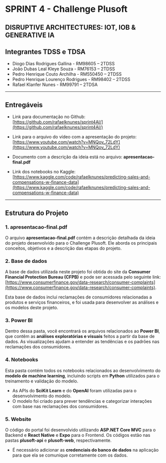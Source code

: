 # SPRINT 4 - Challenge Plusoft 

## DISRUPTIVE ARCHITECTURES: IOT, IOB & GENERATIVE IA

## Integrantes TDSS e TDSA

- Diogo Dias Rodrigues Gallina - RM98605 – 2TDSS
- João Dubas Leal Kleye Souza - RM76153 – 2TDSS
- Pedro Henrique Couto Archilha - RM550450 – 2TDSS
- Pedro Henrique Lourenço Rodrigues - RM98402 – 2TDSS
- Rafael Klanfer Nunes - RM99791 – 2TDSA

---

## Entregáveis

- Link para documentação no Github: [https://github.com/rafaelknunes/sprint4AI/](https://github.com/rafaelknunes/sprint4AI/)

- Link para o arquivo do vídeo com a apresentação do projeto: [https://www.youtube.com/watch?v=MNQov_72LdY](https://www.youtube.com/watch?v=MNQov_72LdY)

- Documento com a descrição da ideia está no arquivo: **apresentacao-final.pdf**

- Link dos notebooks no Kaggle: [https://www.kaggle.com/code/rafaelknunes/predicting-sales-and-compensations-w-finance-data](https://www.kaggle.com/code/rafaelknunes/predicting-sales-and-compensations-w-finance-data)

---

## Estrutura do Projeto

### 1. **apresentacao-final.pdf**

O arquivo **apresentacao-final.pdf** contém a descrição detalhada da ideia do projeto desenvolvido para o Challenge Plusoft. Ele aborda os principais conceitos, objetivos e a descrição das etapas do projeto.

### 2. **Base de dados**

A base de dados utilizada neste projeto foi obtida do site da **Consumer Financial Protection Bureau (CFPB)** e pode ser acessada pelo seguinte link:  
[https://www.consumerfinance.gov/data-research/consumer-complaints](https://www.consumerfinance.gov/data-research/consumer-complaints).

Esta base de dados inclui reclamações de consumidores relacionadas a produtos e serviços financeiros, e foi usada para desenvolver as análises e os modelos deste projeto.

### 3. **Power BI**

Dentro dessa pasta, você encontrará os arquivos relacionados ao **Power BI**, que contêm as **análises exploratórias e visuais** feitos a partir da base de dados. As visualizações ajudam a entender as tendências e os padrões nas reclamações dos consumidores.

### 4. **Notebooks**

Esta pasta contém todos os notebooks relacionados ao desenvolvimento do **modelo de machine learning**, incluindo scripts em **Python** utilizados para o treinamento e validação do modelo.

- As APIs do **SciKit Learn** e do **OpenAI** foram utilizadas para o desenvolvimento do modelo.
- O modelo foi criado para prever tendências e categorizar interações com base nas reclamações dos consumidores.

### 5. **Website**

O código do portal foi desenvolvido utilizando **ASP.NET Core MVC** para o Backend e **React Native** e **Expo** para o Frontend. Os códigos estão nas pastas **plusoft-api** e **plusoft-web**, respectivamente.
   
- É necessário adicionar as **credenciais do banco de dados** na aplicação para que ela se comunique corretamente com os dados.

